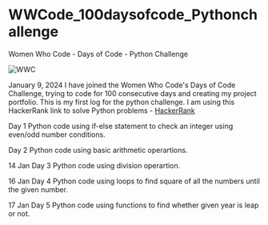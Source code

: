 # WWCode_100daysofcode_Pythonchallenge
Women Who Code - Days of Code - Python Challenge

![WWC](https://github.com/cjanani/WWCode_100daysofcodechallenge/assets/39048979/5899433d-0064-41fa-95c9-c481e7aee1e3)

January 9, 2024
I have joined the Women Who Code's Days of Code Challenge, trying to code for 100 consecutive days and creating my project portfolio. This is my first log for the python challenge.
I am using this HackerRank link to solve Python problems - [HackerRank](https://www.hackerrank.com/domains/python?filters%5Bsubdomains%5D%5B%5D=py-introduction)

Day 1 
Python code using if-else statement to check an integer using even/odd number conditions.

Day 2 
Python code using basic arithmetic operartions.

14 Jan 
Day 3 
Python code using division operartion.

16 Jan
Day 4
Python code using loops to find square of all the numbers until the given number.

17 Jan
Day 5
Python code using functions to find whether given year is leap or not.
